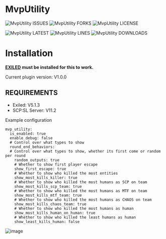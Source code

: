 # MvpUtility



![MvpUtility ISSUES](https://img.shields.io/github/issues/Undid-Iridium/MvpUtility)
![MvpUtility FORKS](https://img.shields.io/github/forks/Undid-Iridium/MvpUtility)
![MvpUtility LICENSE](https://img.shields.io/github/license/Undid-Iridium/MvpUtility)


![MvpUtility LATEST](https://img.shields.io/github/v/release/Undid-Iridium/MvpUtility?include_prereleases&style=flat-square)
![MvpUtility LINES](https://img.shields.io/tokei/lines/github/Undid-Iridium/MvpUtility)
![MvpUtility DOWNLOADS](https://img.shields.io/github/downloads/Undid-Iridium/MvpUtility/total?style=flat-square)



# Installation

**[EXILED](https://github.com/Exiled-Team/EXILED) must be installed for this to work.**

Current plugin version: V1.0.0

## REQUIREMENTS
* Exiled: V5.1.3
* SCP:SL Server: V11.2


Example configuration
```
mvp_utility:
  is_enabled: true
  enable_debug: false
  # Control over what types to show
  round_end_behaviors:
  # Control over what types to show, whether its first come or random per round
    random_outputs: true
    # Whether to show first player escape
    show_first_escape: true
    # Whether to show who killed the most entities
    show_most_kills_killer: true
    # Whether to show who killed the most humans as SCP on team
    show_most_kills_scp_team: true
    # Whether to show who killed the most humans as MTF on team
    show_most_kills_mtf_team: true
    # Whether to show who killed the most humans as CHAOS on team
    show_most_kills_chaos_team: true
    # Whether to show who killed the most humans as human
    show_most_kills_human_on_human: true
    # Whether to show who killed the least humans as human
    show_least_kills_human: false
 ```
 
![image](https://user-images.githubusercontent.com/24619207/164560059-86400e47-20e9-4e5c-bb8d-c95071677834.png)
